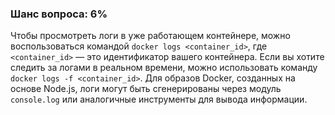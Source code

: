 ### Шанс вопроса: 6%

Чтобы просмотреть логи в уже работающем контейнере, можно воспользоваться командой `docker logs <container_id>`, где `<container_id>` — это идентификатор вашего контейнера. Если вы хотите следить за логами в реальном времени, можно использовать команду `docker logs -f <container_id>`. Для образов Docker, созданных на основе Node.js, логи могут быть сгенерированы через модуль `console.log` или аналогичные инструменты для вывода информации.